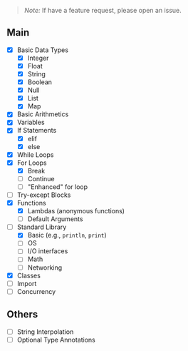 >*Note:* If have a feature request, please open an issue.

## Main
- [x] Basic Data Types
     - [x] Integer
     - [x] Float
     - [x] String
     - [x] Boolean
     - [x] Null
     - [x] List
     - [x] Map
 - [x] Basic Arithmetics
 - [x] Variables
 - [x] If Statements
     - [x] elif
     - [x] else
 - [x] While Loops
 - [x] For Loops
     - [x] Break
     - [ ] Continue
     - [ ] "Enhanced" for loop
 - [ ] Try-except Blocks
 - [x] Functions
     - [x] Lambdas (anonymous functions)
     - [ ] Default Arguments
 - [ ] Standard Library
     - [x] Basic (e.g., `println`, `print`)
     - [ ] OS
     - [ ] I/O interfaces
     - [ ] Math
     - [ ] Networking
 - [x] Classes
 - [ ] Import
 - [ ] Concurrency

## Others
 - [ ] String Interpolation
 - [ ] Optional Type Annotations
